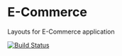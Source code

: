 # E-Commerce

Layouts for E-Commerce application

[![Build Status](https://travis-ci.org/metalcoder/E-Commerce.svg?branch=master)](https://travis-ci.org/metalcoder/E-Commerce)

